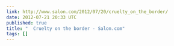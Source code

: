 ```yaml
---
link: http://www.salon.com/2012/07/20/cruelty_on_the_border/
date: 2012-07-21 20:33 UTC
published: true
title: "  Cruelty on the border - Salon.com"
tags: []
---
```




